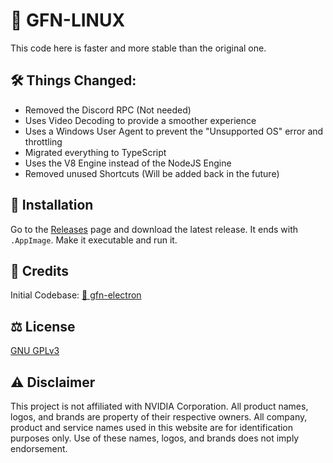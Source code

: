 # 🚀 GFN-LINUX

This code here is faster and more stable than the original one.

## 🛠️ Things Changed:

- Removed the Discord RPC (Not needed)
- Uses Video Decoding to provide a smoother experience
- Uses a Windows User Agent to prevent the "Unsupported OS" error and throttling
- Migrated everything to TypeScript
- Uses the V8 Engine instead of the NodeJS Engine
- Removed unused Shortcuts (Will be added back in the future)

## 📑 Installation
Go to the [Releases](https://github.com/Wuemeli/gfn-linux/releases) page and download the latest release. It ends with `.AppImage`. Make it executable and run it.

## 👥 Credits
Initial Codebase: [🔗 gfn-electron](https://github.com/hmlendea/gfn-electron)

## ⚖️ License
[GNU GPLv3](https://choosealicense.com/licenses/gpl-3.0/)

## ⚠️ Disclaimer
This project is not affiliated with NVIDIA Corporation. All product names, logos, and brands are property of their respective owners. All company, product and service names used in this website are for identification purposes only. Use of these names, logos, and brands does not imply endorsement.